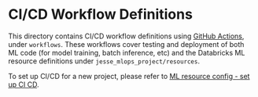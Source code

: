 # CI/CD Workflow Definitions
This directory contains CI/CD workflow definitions using [GitHub Actions](https://docs.github.com/en/actions),
under ``workflows``. These workflows cover testing and deployment of both ML code (for model training, batch inference, etc) and the 
Databricks ML resource definitions under ``jesse_mlops_project/resources``. 

To set up CI/CD for a new project,
please refer to [ML resource config - set up CI CD](../../jesse_mlops_project/resources/README.md#set-up-ci-and-cd).
